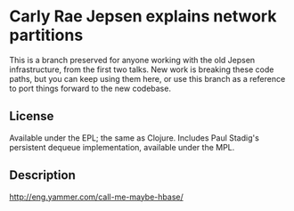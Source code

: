 # Carly Rae Jepsen explains network partitions

This is a branch preserved for anyone working with the old Jepsen
infrastructure, from the first two talks. New work is breaking these code paths, but you can keep using them here, or use this branch as a reference to port things forward to the new codebase.

## License

Available under the EPL; the same as Clojure. Includes Paul Stadig's persistent
dequeue implementation, available under the MPL.

## Description

http://eng.yammer.com/call-me-maybe-hbase/
